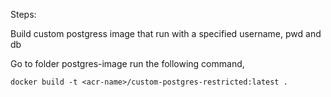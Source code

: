 Steps: 

Build custom postgress image that run with a specified username, pwd and db
   
   Go to folder postgres-image
   run the following command,
  
`docker build -t <acr-name>/custom-postgres-restricted:latest .`
